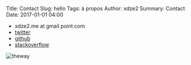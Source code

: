 Title: Contact
Slug: hello
Tags: à propos
Author: xdze2
Summary: Contact
Date: 2017-01-01 04:00

* xdze2.me at gmail point com  
* [twitter](https://twitter.com/xdze2)  
* [github](https://github.com/xdze2)  
* [stackoverflow](https://stackoverflow.com/users/8069403/xdze2?tab=answers)    


![theway]({filename}/about/images/contact.jpg)
